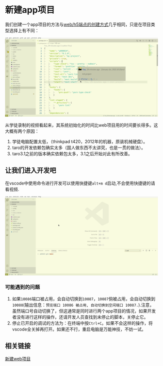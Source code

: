 # 新建app项目

我们创建一个app项目的方法与[web/h5端点的创建方式](./000015)几乎相同，只是在项目类型选择上有不同：

![create app project](./imgs/createappproject.gif)

从学徒录制的视频看起来，其系统初始化的时间比web项目用的时间要长得多。这大概有两个原因：

1. 学徒电脑配置太低，（thinkpad t420，2012年的机器，原装机械硬盘）。
1. taro的开发依赖包确实太多（国人做东西不太讲究，也是一贯的做法）。
1. taro3.1之前的版本确实依赖包太多，3.1之后开始对此有所改善。

## 让我们进入开发吧

在vscode中使用命令进行开发可以使用快捷键`alt+m d`启动,不会使用快捷键的请看视频.

![start](./imgs/startapp.gif)

### 可能遇到的问题

1. 如果`10086`端口被占用，会自动切换到`10087`，`10087`倘被占用，会自动切换到`10088`(输出信息：`预览端口 10086 被占用, 自动切换到空闲端口 10087.`).注意，虽然端口号自动切换了，但这通常是同时进行两个app项目的情况，如果开发者没有进行这样的操作，还请开发人员查找到未停止的脚本，关停止它。
1. 停止已开启的调试的方法为：在终端中按`Ctrl+C`。如果不会这样的操作，将vscode全关掉再打开。如果还不行，重启电脑是万能神技，不妨一试。

## 相关链接

[新建web项目](./000015)
